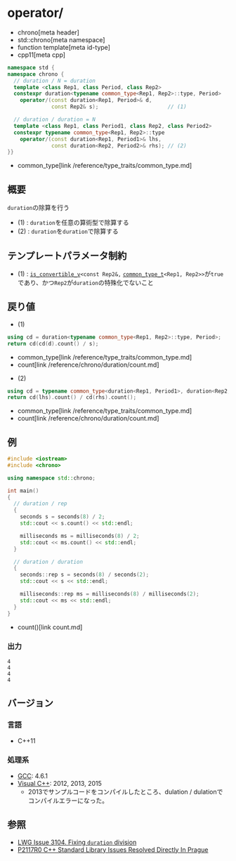 # operator/
* chrono[meta header]
* std::chrono[meta namespace]
* function template[meta id-type]
* cpp11[meta cpp]

```cpp
namespace std {
namespace chrono {
  // duration / N = duration
  template <class Rep1, class Period, class Rep2>
  constexpr duration<typename common_type<Rep1, Rep2>::type, Period>
    operator/(const duration<Rep1, Period>& d,
              const Rep2& s);                      // (1)

  // duration / duration = N
  template <class Rep1, class Period1, class Rep2, class Period2>
  constexpr typename common_type<Rep1, Rep2>::type
    operator/(const duration<Rep1, Period1>& lhs,
              const duration<Rep2, Period2>& rhs); // (2)
}}
```
* common_type[link /reference/type_traits/common_type.md]

## 概要
`duration`の除算を行う

- (1) : `duration`を任意の算術型で除算する
- (2) : `duration`を`duration`で除算する


## テンプレートパラメータ制約
- (1) : [`is_convertible_v`](/reference/chrono/d)`<const Rep2&,` [`common_type_t`](/reference/type_traits/common_type.md)`<Rep1, Rep2>>`が`true`であり、かつ`Rep2`が`duration`の特殊化でないこと


## 戻り値
- (1)

```cpp
using cd = duration<typename common_type<Rep1, Rep2>::type, Period>;
return cd(cd(d).count() / s);
```
* common_type[link /reference/type_traits/common_type.md]
* count[link /reference/chrono/duration/count.md]

- (2)

```cpp
using cd = typename common_type<duration<Rep1, Period1>, duration<Rep2, Period2>>::type;
return cd(lhs).count() / cd(rhs).count();
```
* common_type[link /reference/type_traits/common_type.md]
* count[link /reference/chrono/duration/count.md]

## 例
```cpp example
#include <iostream>
#include <chrono>

using namespace std::chrono;

int main()
{
  // duration / rep
  {
    seconds s = seconds(8) / 2;
    std::cout << s.count() << std::endl;

    milliseconds ms = milliseconds(8) / 2;
    std::cout << ms.count() << std::endl;
  }

  // duration / duration
  {
    seconds::rep s = seconds(8) / seconds(2);
    std::cout << s << std::endl;

    milliseconds::rep ms = milliseconds(8) / milliseconds(2);
    std::cout << ms << std::endl;
  }
}
```
* count()[link count.md]

### 出力
```
4
4
4
4
```

## バージョン
### 言語
- C++11

### 処理系
- [GCC](/implementation.md#gcc): 4.6.1
- [Visual C++](/implementation.md#visual_cpp): 2012, 2013, 2015
	- 2013でサンプルコードをコンパイルしたところ、dulation / dulationでコンパイルエラーになった。


## 参照
- [LWG Issue 3104. Fixing `duration` division](https://wg21.cmeerw.net/lwg/issue3104)
- [P2117R0 C++ Standard Library Issues Resolved Directly In Prague](http://www.open-std.org/jtc1/sc22/wg21/docs/papers/2020/p2117r0.html)
